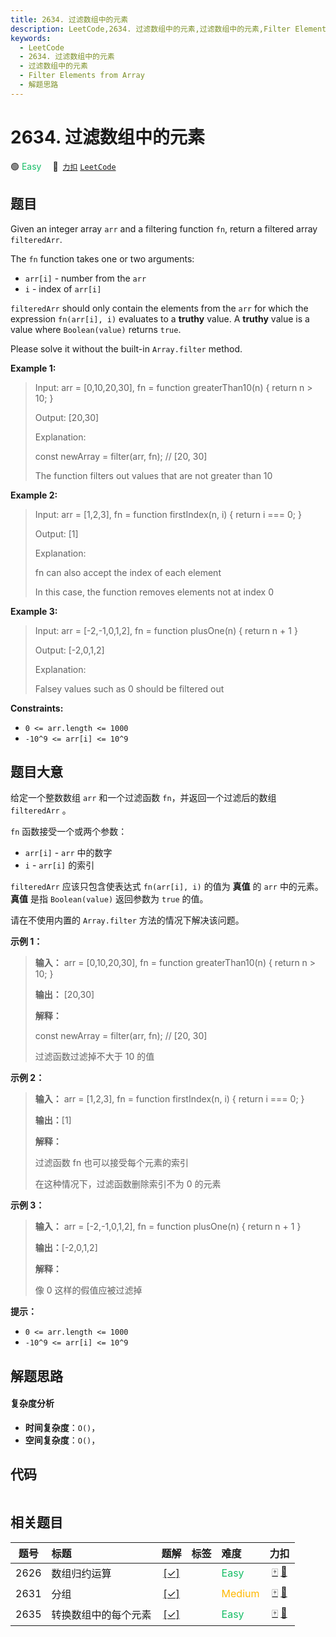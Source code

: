 ```yaml
---
title: 2634. 过滤数组中的元素
description: LeetCode,2634. 过滤数组中的元素,过滤数组中的元素,Filter Elements from Array,解题思路
keywords:
  - LeetCode
  - 2634. 过滤数组中的元素
  - 过滤数组中的元素
  - Filter Elements from Array
  - 解题思路
---
```


# 2634. 过滤数组中的元素

🟢 <font color=#15bd66>Easy</font>&emsp; 🔗&ensp;[`力扣`](https://leetcode.cn/problems/filter-elements-from-array) [`LeetCode`](https://leetcode.com/problems/filter-elements-from-array)

## 题目

Given an integer array `arr` and a filtering function `fn`, return a filtered
array `filteredArr`.

The `fn` function takes one or two arguments:

  * `arr[i]` \- number from the `arr`
  * `i` \- index of `arr[i]`

`filteredArr` should only contain the elements from the `arr` for which the
expression `fn(arr[i], i)` evaluates to a **truthy** value. A **truthy**
value is a value where `Boolean(value)` returns `true`.

Please solve it without the built-in `Array.filter` method.



**Example 1:**

> Input: arr = [0,10,20,30], fn = function greaterThan10(n) { return n > 10; }
> 
> Output: [20,30]
> 
> Explanation:
> 
> const newArray = filter(arr, fn); // [20, 30]
> 
> The function filters out values that are not greater than 10

**Example 2:**

> Input: arr = [1,2,3], fn = function firstIndex(n, i) { return i === 0; }
> 
> Output: [1]
> 
> Explanation:
> 
> fn can also accept the index of each element
> 
> In this case, the function removes elements not at index 0

**Example 3:**

> Input: arr = [-2,-1,0,1,2], fn = function plusOne(n) { return n + 1 }
> 
> Output: [-2,0,1,2]
> 
> Explanation:
> 
> Falsey values such as 0 should be filtered out

**Constraints:**

  * `0 <= arr.length <= 1000`
  * `-10^9 <= arr[i] <= 10^9`


## 题目大意

给定一个整数数组 `arr` 和一个过滤函数 `fn`，并返回一个过滤后的数组 `filteredArr` 。

`fn` 函数接受一个或两个参数：

  * `arr[i]` \- `arr` 中的数字
  * `i` \- `arr[i]` 的索引

`filteredArr` 应该只包含使表达式 `fn(arr[i], i)` 的值为 **真值** 的 `arr` 中的元素。**真值** 是指
`Boolean(value)` 返回参数为 `true` 的值。

请在不使用内置的 `Array.filter` 方法的情况下解决该问题。



**示例 1：**

> 
> 
> 
> 
> 
> **输入：** arr = [0,10,20,30], fn = function greaterThan10(n) { return n > 10; }
> 
> **输出：** [20,30]
> 
> **解释：**
> 
> const newArray = filter(arr, fn); // [20, 30]
> 
> 过滤函数过滤掉不大于 10 的值

**示例 2：**

> 
> 
> 
> 
> 
> **输入：** arr = [1,2,3], fn = function firstIndex(n, i) { return i === 0; }
> 
> **输出：**[1]
> 
> **解释：**
> 
> 过滤函数 fn 也可以接受每个元素的索引
> 
> 在这种情况下，过滤函数删除索引不为 0 的元素
> 
> 

**示例 3：**

> 
> 
> 
> 
> 
> **输入：** arr = [-2,-1,0,1,2], fn = function plusOne(n) { return n + 1 }
> 
> **输出：**[-2,0,1,2]
> 
> **解释：**
> 
> 像 0 这样的假值应被过滤掉
> 
> 



**提示：**

  * `0 <= arr.length <= 1000`
  * `-10^9 <= arr[i] <= 10^9`


## 解题思路

#### 复杂度分析

- **时间复杂度**：`O()`，
- **空间复杂度**：`O()`，

## 代码

```javascript

```

## 相关题目

<!-- prettier-ignore -->
| 题号 | 标题 | 题解 | 标签 | 难度 | 力扣 |
| :------: | :------ | :------: | :------ | :------ | :------: |
| 2626 | 数组归约运算 | [[✓]](/problem/2626.md) |  | <font color=#15bd66>Easy</font> | [🀄️](https://leetcode.cn/problems/array-reduce-transformation) [🔗](https://leetcode.com/problems/array-reduce-transformation) |
| 2631 | 分组 | [[✓]](/problem/2631.md) |  | <font color=#ffb800>Medium</font> | [🀄️](https://leetcode.cn/problems/group-by) [🔗](https://leetcode.com/problems/group-by) |
| 2635 | 转换数组中的每个元素 | [[✓]](/problem/2635.md) |  | <font color=#15bd66>Easy</font> | [🀄️](https://leetcode.cn/problems/apply-transform-over-each-element-in-array) [🔗](https://leetcode.com/problems/apply-transform-over-each-element-in-array) |